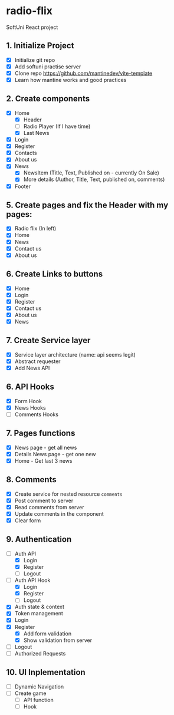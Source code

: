 # radio-flix

SoftUni React project

## 1. Initialize Project

- [x] Initialize git repo
- [x] Add softuni practise server
- [x] Clone repo https://github.com/mantinedev/vite-template
- [x] Learn how mantine works and good practices

## 2. Create components
- [x] Home
  - [x] Header
  - [ ] Radio Player (If I have time)
  - [x] Last News
- [x] Login
- [x] Register
- [x] Contacts
- [x] About us
- [x] News
  - [x] NewsItem (Title, Text, Published on - currently On Sale)
  - [x] More details (Author, Title, Text, published on, comments)
- [x] Footer

## 5. Create pages and fix the Header with my pages:
- [x] Radio flix (In left)
- [x] Home
- [x] News
- [x] Contact us
- [x] About us

## 6. Create Links to buttons
- [x] Home
- [x] Login
- [x] Register
- [x] Contact us
- [x] About us
- [x] News
  
## 7. Create Service layer
- [x] Service layer architecture (name: api seems legit)
- [x] Abstract requester
- [x] Add News API
  
## 6. API Hooks
- [x] Form Hook
- [x] News Hooks
- [ ] Comments Hooks
  
## 7. Pages functions
- [x] News page - get all news
- [x] Details News page - get one new
- [x] Home - Get last 3 news

## 8. Comments
- [x] Create service for nested resource `comments`
- [x] Post comment to server
- [x] Read comments from server
- [x] Update comments in the component
- [x] Clear form

## 9. Authentication
- [ ] Auth API
  - [x] Login
  - [x] Register
  - [ ] Logout
- [ ] Auth API Hook
  - [x] Login
  - [x] Register
  - [ ] Logout 
- [x] Auth state & context
- [x] Token management
- [x] Login
- [x] Register
  - [x] Add form validation
  - [x] Show validation from server
- [ ] Logout
- [ ] Authorized Requests
## 10. UI Inplementation
- [ ] Dynamic Navigation
- [ ] Create game
  - [ ] API function
  - [ ] Hook 